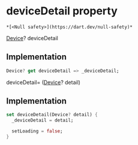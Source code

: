 


# deviceDetail property




    *[<Null safety>](https://dart.dev/null-safety)*




[Device](https://yonomi.co/yonomi-sdk/Device-class.html)? deviceDetail
  







## Implementation

```dart
Device? get deviceDetail => _deviceDetail;
```




deviceDetail=
([Device](https://yonomi.co/yonomi-sdk/Device-class.html)? detail)  







## Implementation

```dart
set deviceDetail(Device? detail) {
  _deviceDetail = detail;

  setLoading = false;
}
```







